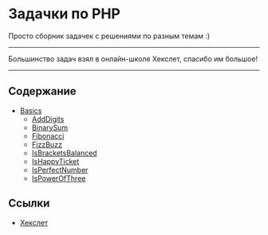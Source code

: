 # Задачки по PHP
 Просто сборник задачек с решениями по разным темам :)

 ---

 Большинство задач взял в онлайн-школе Хекслет, спасибо им большое!

 ---
## Содержание
* [Basics](src/Basic)
   * [AddDigits](src/Basic/AddDigits.php)
   * [BinarySum](src/Basic/BinarySum.php)
   * [Fibonacci](src/Basic/Fibonacci.php)
   * [FizzBuzz](src/Basic/FizzBuzz.php)
   * [IsBracketsBalanced](src/Basic/IsBracketsBalanced.php)
   * [IsHappyTicket](src/Basic/IsHappyTicket.php)
   * [IsPerfectNumber](src/Basic/IsPerfectNumber.php)
   * [IsPowerOfThree](src/Basic/IsPowerOfThree.php)

 ## Ссылки
 * [Хекслет](https://ru.hexlet.io)
